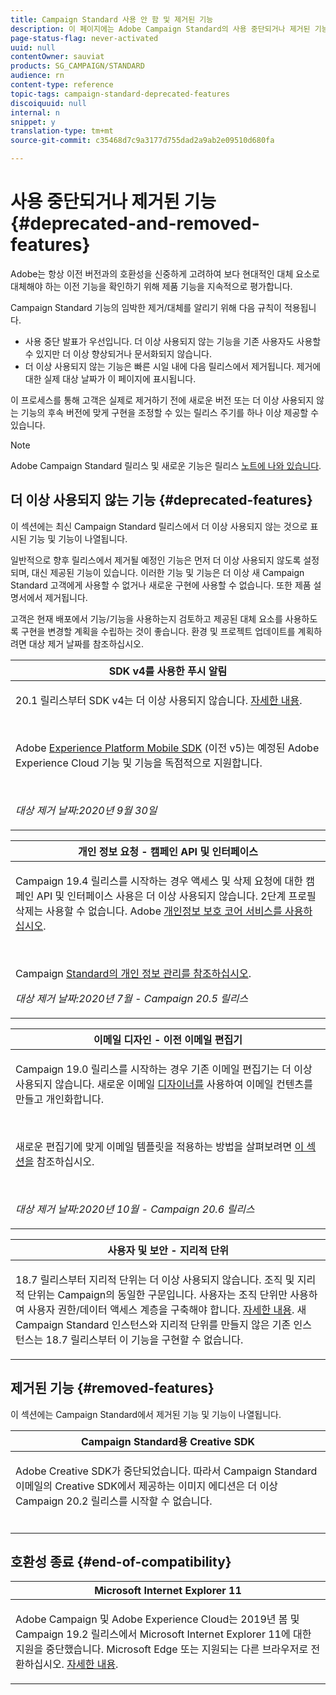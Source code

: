 ```yaml
---
title: Campaign Standard 사용 안 함 및 제거된 기능
description: 이 페이지에는 Adobe Campaign Standard의 사용 중단되거나 제거된 기능이 나열됩니다.
page-status-flag: never-activated
uuid: null
contentOwner: sauviat
products: SG_CAMPAIGN/STANDARD
audience: rn
content-type: reference
topic-tags: campaign-standard-deprecated-features
discoiquuid: null
internal: n
snippet: y
translation-type: tm+mt
source-git-commit: c35468d7c9a3177d755dad2a9ab2e09510d680fa

---
```



# 사용 중단되거나 제거된 기능 {#deprecated-and-removed-features}

Adobe는 항상 이전 버전과의 호환성을 신중하게 고려하여 보다 현대적인 대체 요소로 대체해야 하는 이전 기능을 확인하기 위해 제품 기능을 지속적으로 평가합니다.

Campaign Standard 기능의 임박한 제거/대체를 알리기 위해 다음 규칙이 적용됩니다.

* 사용 중단 발표가 우선입니다. 더 이상 사용되지 않는 기능을 기존 사용자도 사용할 수 있지만 더 이상 향상되거나 문서화되지 않습니다.
* 더 이상 사용되지 않는 기능은 빠른 시일 내에 다음 릴리스에서 제거됩니다. 제거에 대한 실제 대상 날짜가 이 페이지에 표시됩니다.

이 프로세스를 통해 고객은 실제로 제거하기 전에 새로운 버전 또는 더 이상 사용되지 않는 기능의 후속 버전에 맞게 구현을 조정할 수 있는 릴리스 주기를 하나 이상 제공할 수 있습니다.

>[!NOTE]
>Adobe Campaign Standard 릴리스 및 새로운 기능은 릴리스 [노트에 나와 있습니다](../../rn/using/release-notes.md).


## 더 이상 사용되지 않는 기능 {#deprecated-features}

이 섹션에는 최신 Campaign Standard 릴리스에서 더 이상 사용되지 않는 것으로 표시된 기능 및 기능이 나열됩니다.

일반적으로 향후 릴리스에서 제거될 예정인 기능은 먼저 더 이상 사용되지 않도록 설정되며, 대신 제공된 기능이 있습니다. 이러한 기능 및 기능은 더 이상 새 Campaign Standard 고객에게 사용할 수 없거나 새로운 구현에 사용할 수 없습니다. 또한 제품 설명서에서 제거됩니다.

고객은 현재 배포에서 기능/기능을 사용하는지 검토하고 제공된 대체 요소를 사용하도록 구현을 변경할 계획을 수립하는 것이 좋습니다. 환경 및 프로젝트 업데이트를 계획하려면 대상 제거 날짜를 참조하십시오.

<table> 
 <thead> 
  <tr> 
   <th> <strong>SDK v4를 사용한 푸시 알림</strong><br /> </th> 
  </tr> 
 </thead> 
 <tbody> 
  <tr> 
   <td> <p> 20.1 릴리스부터 SDK v4는 더 이상 사용되지 않습니다. <a href="https://aep-sdks.gitbook.io/docs/version-4-sdk-end-of-support-faq">자세한 내용</a>.</p><br/>
   <p>Adobe <a href="https://aep-sdks.gitbook.io/docs/">Experience Platform Mobile SDK</a> (이전 v5)는 예정된 Adobe Experience Cloud 기능 및 기능을 독점적으로 지원합니다.</p></br>
     <p>
     <em>대상 제거 날짜:2020년 9월 30일</em></p>
     </td> 
  </tr> 
 </tbody> 
</table>
<table> 
 <thead> 
  <tr> 
   <th> <strong>개인 정보 요청 - 캠페인 API 및 인터페이스</strong><br /> </th> 
  </tr> 
 </thead> 
 <tbody> 
  <tr> 
   <td> <p>Campaign 19.4 릴리스를 시작하는 경우 액세스 및 삭제 요청에 대한 캠페인 API 및 인터페이스 사용은 더 이상 사용되지 않습니다. 2단계 프로필 삭제는 사용할 수 없습니다. Adobe <a href="https://www.adobe.io/apis/experiencecloud/gdpr.html">개인정보 보호 코어 서비스를 사용하십시오</a>.</p></br>
   <p>Campaign <a href="https://helpx.adobe.com/campaign/kb/acs-privacy.html">Standard의 개인 정보 관리를 참조하십시오</a>.</p>
  <p> 
  <em>대상 제거 날짜:2020년 7월 - Campaign 20.5 릴리스 </em></p>
   </td> 
  </tr> 
 </tbody> 
</table>

<table> 
 <thead> 
  <tr> 
   <th> <strong>이메일 디자인 - 이전 이메일 편집기</strong><br /> </th> 
  </tr> 
 </thead> 
 <tbody> 
  <tr> 
   <td> <p>Campaign 19.0 릴리스를 시작하는 경우 기존 이메일 편집기는 더 이상 사용되지 않습니다. 새로운 이메일 <a href="https://docs.adobe.com/content/help/en/campaign-standard/using/designing-content/designing-content-in-adobe-campaign.html">디자이너를</a> 사용하여 이메일 컨텐츠를 만들고 개인화합니다. </p></br>
   <p>새로운 편집기에 맞게 이메일 템플릿을 적용하는 방법을 살펴보려면 <a href="https://docs.adobe.com/content/help/en/campaign-standard/using/designing-content/building-email-content/using-existing-content.html">이 섹션을</a> 참조하십시오.</p></br>
  <p> 
  <em>대상 제거 날짜:2020년 10월 - Campaign 20.6 릴리스 </em></p>
   </td> 
  </tr> 
 </tbody> 
</table>

<table> 
 <thead> 
  <tr> 
   <th> <strong>사용자 및 보안 - 지리적 단위</strong><br /> </th> 
  </tr> 
 </thead> 
 <tbody> 
  <tr> 
   <td> <p>18.7 릴리스부터 지리적 단위는 더 이상 사용되지 않습니다. 조직 및 지리적 단위는 Campaign의 동일한 구문입니다. 사용자는 조직 단위만 사용하여 사용자 권한/데이터 액세스 계층을 구축해야 합니다. <a href="https://helpx.adobe.com/campaign/standard/administration/using/organizational-units.html">자세한 내용</a>. 새 Campaign Standard 인스턴스와 지리적 단위를 만들지 않은 기존 인스턴스는 18.7 릴리스부터 이 기능을 구현할 수 없습니다.</p>
   </td> 
  </tr> 
 </tbody> 
</table>

## 제거된 기능 {#removed-features}

이 섹션에는 Campaign Standard에서 제거된 기능 및 기능이 나열됩니다.

<table> 
 <thead> 
  <tr> 
   <th> <strong>Campaign Standard용 Creative SDK</strong><br /> </th> 
  </tr> 
 </thead> 
 <tbody> 
  <tr> 
   <td> <p>Adobe Creative SDK가 중단되었습니다. 따라서 Campaign Standard 이메일의 Creative SDK에서 제공하는 이미지 에디션은 더 이상 Campaign 20.2 릴리스를 시작할 수 없습니다.</p></br>
   </td> 
  </tr> 
 </tbody> 
</table>

## 호환성 종료 {#end-of-compatibility}

<table> 
 <thead> 
  <tr> 
   <th> <strong>Microsoft Internet Explorer 11</strong><br /> </th> 
  </tr> 
 </thead> 
 <tbody> 
  <tr> 
   <td> <p>Adobe Campaign 및 Adobe Experience Cloud는 2019년 봄 및 Campaign 19.2 릴리스에서 Microsoft Internet Explorer 11에 대한 지원을 중단했습니다. Microsoft Edge 또는 지원되는 다른 브라우저로 전환하십시오. <a href="https://docs.adobe.com/content/help/en/campaign-standard/using/getting-started/discovering-the-interface/compatible-browsers.html">자세한 내용</a>.</p>
   </td> 
  </tr> 
 </tbody> 
</table>
